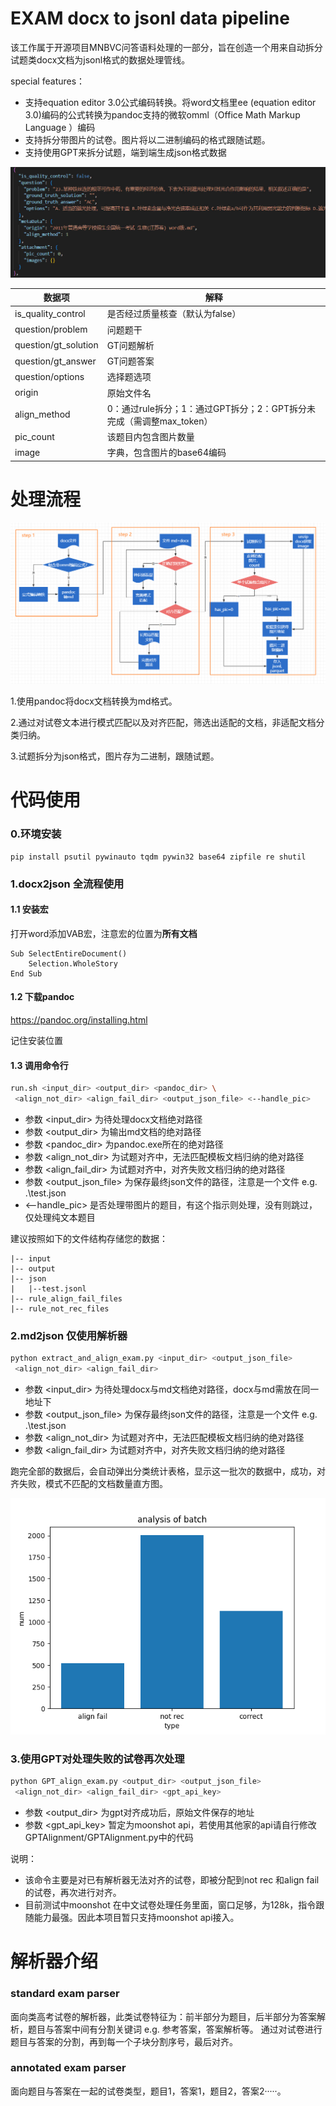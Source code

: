 # EXAM docx to jsonl data pipeline
该工作属于开源项目MNBVC问答语料处理的一部分，旨在创造一个用来自动拆分试题类docx文档为jsonl格式的数据处理管线。

special features：
- 支持equation editor 3.0公式编码转换。将word文档里ee (equation editor 3.0)编码的公式转换为pandoc支持的微软omml（Office Math Markup Language ）编码
- 支持拆分带图片的试卷。图片将以二进制编码的格式跟随试题。
- 支持使用GPT来拆分试题，端到端生成json格式数据

![data](readme/data.jpg)

数据项|解释
-|-
is_quality_control|是否经过质量核查（默认为false）
question/problem|问题题干
question/gt_solution|GT问题解析
question/gt_answer|GT问题答案
question/options|选择题选项
origin|原始文件名
align_method|0：通过rule拆分；1：通过GPT拆分；2：GPT拆分未完成（需调整max_token）
pic_count|该题目内包含图片数量
image|字典，包含图片的base64编码



# 处理流程
![pipeline](readme/flowchart.png)

1.使用pandoc将docx文档转换为md格式。

2.通过对试卷文本进行模式匹配以及对齐匹配，筛选出适配的文档，非适配文档分类归纳。

3.试题拆分为json格式，图片存为二进制，跟随试题。

# 代码使用
### 0.环境安装
   
    pip install psutil pywinauto tqdm pywin32 base64 zipfile re shutil


### 1.docx2json 全流程使用
#### 1.1 安装宏
打开word添加VAB宏，注意宏的位置为**所有文档**
```vba
Sub SelectEntireDocument()
    Selection.WholeStory
End Sub
```
#### 1.2 下载pandoc
https://pandoc.org/installing.html

记住安装位置
#### 1.3 调用命令行
```bash
run.sh <input_dir> <output_dir> <pandoc_dir> \
 <align_not_dir> <align_fail_dir> <output_json_file> <--handle_pic>
```
- 参数 <input_dir> 为待处理docx文档绝对路径
- 参数 <output_dir> 为输出md文档的绝对路径
- 参数 <pandoc_dir> 为pandoc.exe所在的绝对路径
- 参数 <align_not_dir> 为试题对齐中，无法匹配模板文档归纳的绝对路径
- 参数 <align_fail_dir> 为试题对齐中，对齐失败文档归纳的绝对路径
- 参数 <output_json_file> 为保存最终json文件的路径，注意是一个文件 e.g. .\test.json
- <--handle_pic> 是否处理带图片的题目，有这个指示则处理，没有则跳过，仅处理纯文本题目

建议按照如下的文件结构存储您的数据：
```
|-- input
|-- output
|-- json
|   |--test.jsonl
|-- rule_align_fail_files
|-- rule_not_rec_files
```


### 2.md2json 仅使用解析器
```bash
python extract_and_align_exam.py <input_dir> <output_json_file>
 <align_not_dir> <align_fail_dir> 
```
- 参数 <input_dir> 为待处理docx与md文档绝对路径，docx与md需放在同一地址下
- 参数 <output_json_file> 为保存最终json文件的路径，注意是一个文件 e.g. .\test.json
- 参数 <align_not_dir> 为试题对齐中，无法匹配模板文档归纳的绝对路径
- 参数 <align_fail_dir> 为试题对齐中，对齐失败文档归纳的绝对路径



跑完全部的数据后，会自动弹出分类统计表格，显示这一批次的数据中，成功，对齐失败，模式不匹配的文档数量直方图。

![ill](readme/illust.png)

### 3.使用GPT对处理失败的试卷再次处理
```bash
python GPT_align_exam.py <output_dir> <output_json_file>
 <align_not_dir> <align_fail_dir> <gpt_api_key>
```

- 参数 <output_dir> 为gpt对齐成功后，原始文件保存的地址
- 参数 <gpt_api_key> 暂定为moonshot api，若使用其他家的api请自行修改GPTAlignment/GPTAlignment.py中的代码

说明：
- 该命令主要是对已有解析器无法对齐的试卷，即被分配到not rec 和align fail的试卷，再次进行对齐。
- 目前测试中moonshot 在中文试卷处理任务里面，窗口足够，为128k，指令跟随能力最强。因此本项目暂只支持moonshot api接入。


# 解析器介绍

### standard exam parser
面向类高考试卷的解析器，此类试卷特征为：前半部分为题目，后半部分为答案解析，题目与答案中间有分割关键词 e.g. 参考答案，答案解析等。
通过对试卷进行题目与答案的分割，再到每一个子块分割序号，最后对齐。

### annotated exam parser
面向题目与答案在一起的试卷类型，题目1，答案1，题目2，答案2·····。
